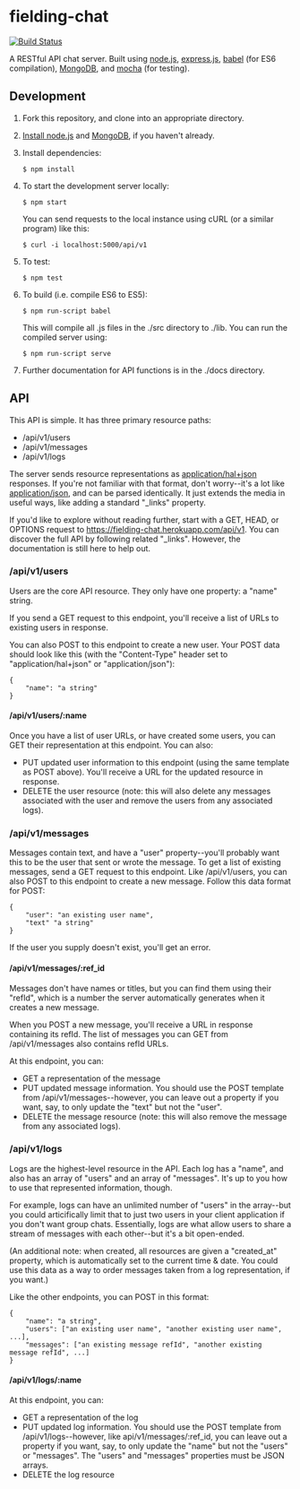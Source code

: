 # fielding-chat

[![Build Status](https://travis-ci.org/tayloraburgess/fielding-chat.svg?branch=master)](https://travis-ci.org/tayloraburgess/fielding-chat)

A RESTful API chat server. Built using [node.js](https://nodejs.org/), [express.js](http://expressjs.com/), [babel](https://babeljs.io/) (for ES6 compilation), [MongoDB](https://www.mongodb.com/), and [mocha](http://mochajs.org/) (for testing).

## Development

1. Fork this repository, and clone into an appropriate directory.

2. [Install node.js](https://nodejs.org/en/download/) and [MongoDB](https://www.mongodb.com/download-center?jmp=nav), if you haven't already.

3. Install dependencies:

	```
	$ npm install
	```
4. To start the development server locally:

	```
	$ npm start
	```

	You can send requests to the local instance using cURL (or a similar program) like this:

	```
	$ curl -i localhost:5000/api/v1
	```
5. To test:

	```
	$ npm test
	```

6. To build (i.e. compile ES6 to ES5):

	```
	$ npm run-script babel
	```

	This will compile all .js files in the ./src directory to ./lib. You can run the compiled server using:

	```
	$ npm run-script serve
	```
7. Further documentation for API functions is in the ./docs directory.

## API

This API is simple. It has three primary resource paths:

- /api/v1/users
- /api/v1/messages
- /api/v1/logs

The server sends resource representations as [application/hal+json](http://stateless.co/hal_specification.html) responses. If you're not familiar with that format, don't worry--it's a lot like [application/json](https://tools.ietf.org/html/rfc4627), and can be parsed identically. It just extends the media in useful ways, like adding a standard "_links" property.

If you'd like to explore without reading further, start with a GET, HEAD, or OPTIONS request to https://fielding-chat.herokuapp.com/api/v1. You can discover the full API by following related "_links". However, the documentation is still here to help out.

### /api/v1/users

Users are the core API resource. They only have one property: a "name" string. 

If you send a GET request to this endpoint, you'll receive a list of URLs to existing users in response.

You can also POST to this endpoint to create a new user. Your POST data should look like this (with the "Content-Type" header set to "application/hal+json" or "application/json"):

```
{
	"name": "a string"
}
```

#### /api/v1/users/:name

Once you have a list of user URLs, or have created some users, you can GET their representation at this endpoint. You can also:

- PUT updated user information to this endpoint (using the same template as POST above). You'll receive a URL for the updated resource in response.
- DELETE the user resource (note: this will also delete any messages associated with the user and remove the users from any associated logs).

### /api/v1/messages

Messages contain text, and have a "user" property--you'll probably want this to be the user that sent or wrote the message. To get a list of existing messages, send a GET request to this endpoint. Like /api/v1/users, you can also POST to this endpoint to create a new message. Follow this data format for POST:

```
{
	"user": "an existing user name",
	"text" "a string"
}
```

If the user you supply doesn't exist, you'll get an error.

#### /api/v1/messages/:ref_id

Messages don't have names or titles, but you can find them using their "refId", which is a number the server automatically generates when it creates a new message.

When you POST a new message, you'll receive a URL in response containing its refId. The list of messages you can GET from /api/v1/messages also contains refId URLs.

At this endpoint, you can:

- GET a representation of the message
- PUT updated message information. You should use the POST template from /api/v1/messages--however, you can leave out a property if you want, say, to only update the "text" but not the "user".
- DELETE the message resource (note: this will also remove the message from any associated logs).

### /api/v1/logs

Logs are the highest-level resource in the API. Each log has a "name", and also has an array of "users" and an array of "messages". It's up to you how to use that represented information, though.

For example, logs can have an unlimited number of "users" in the array--but you could articifically limit that to just two users in your client application if you don't want group chats. Essentially, logs are what allow users to share a stream of messages with each other--but it's a bit open-ended.

(An additional note: when created, all resources are given a "created_at" property, which is automatically set to the current time & date. You could use this data as a way to order messages taken from a log representation, if you want.)

Like the other endpoints, you can POST in this format:

```
{
	"name": "a string",
	"users": ["an existing user name", "another existing user name", ...],
	"messages": ["an existing message refId", "another existing message refId", ...]
}
```

#### /api/v1/logs/:name

At this endpoint, you can:

- GET a representation of the log
- PUT updated log information. You should use the POST template from /api/v1/logs--however, like api/v1/messages/:ref_id, you can leave out a property if you want, say, to only update the "name" but not the "users" or "messages". The "users" and "messages" properties must be JSON arrays.
- DELETE the log resource